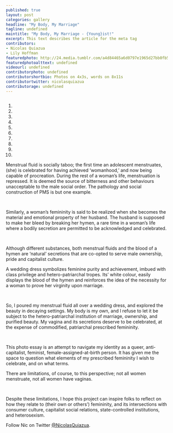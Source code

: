 ```yaml
---
published: true
layout: post
categories: gallery
headline: "My Body, My Marriage"
tagline: undefined
maintitle: "My Body, My Marriage - {Young}ist!"
excerpt: This text describes the article for the meta tag
contributors:
- Nicolas Quiazua
- Lily Hoffman
featuredphoto: http://24.media.tumblr.com/a4d84465a6d0797e1965d27bb0fb5a59/tumblr_mpdilzxoKT1sp5io1o1_1280.jpg
featuredphotoalttext: undefined
videourl: undefined
contributorphoto: undefined 
contributorshortbio: Photos on 4x3s, words on 8x11s
contributortwitter: nicolasquiazua
contributorage: undefined
---
```

<p class='hide-mobile'>
	<div id='postcarousel' class='col12 carousel slide hide-mobile'>
	        <div class="carousel-inner">
	          <div class="item active" >
	            <img src="http://24.media.tumblr.com/a4d84465a6d0797e1965d27bb0fb5a59/tumblr_mpdilzxoKT1sp5io1o1_1280.jpg" alt="">
	          </div>
	          <div class="item" >
	            <img src="http://24.media.tumblr.com/60a3e6b31615fdf359956b9a77b13295/tumblr_mpdilzxoKT1sp5io1o2_1280.jpg" alt="">
	          </div>
	          <div class="item" >
	            <img src="http://31.media.tumblr.com/b64ea2a8f1dbef05171a21cd6c996fc0/tumblr_mpdilzxoKT1sp5io1o3_1280.jpg" alt="">
	          </div>
	          <div class="item"  >
	            <img src="http://24.media.tumblr.com/f501e12e853f955d8c57118e6840c173/tumblr_mpdilzxoKT1sp5io1o4_1280.jpg" alt="">
	          </div>
	          <div class="item"  >
	            <img src="http://25.media.tumblr.com/c6176cd1cf5eb9ed1b8030bb58c91384/tumblr_mpdilzxoKT1sp5io1o5_1280.jpg" alt="" >
	          </div>
	          <div class="item"  >
	            <img src="http://31.media.tumblr.com/ac8d4b0081beec4f1b58c9d1e48c1495/tumblr_mpdilzxoKT1sp5io1o6_1280.jpg" alt="">
	          </div>
	          <div class="item"  >
	            <img src="http://31.media.tumblr.com/a98789c5eabeeaedead757509797858a/tumblr_mpdilzxoKT1sp5io1o7_1280.jpg" alt="">
	          </div>
	          <div class="item"  >
	            <img src="http://31.media.tumblr.com/ff96efc3f59f118a05b23674c8e8eb0c/tumblr_mpdilzxoKT1sp5io1o8_1280.jpg" alt="">
	          </div>
	          <div class="item"  >
	            <img src="http://24.media.tumblr.com/518d80b71ed7f1b066345d973f0904f2/tumblr_mpdilzxoKT1sp5io1o9_1280.jpg" alt="">
	          </div>
	          <div class="item"  >
	            <img src="http://24.media.tumblr.com/14ceac2e07e66d685501d2ccec55279a/tumblr_mpdilzxoKT1sp5io1o12_r1_1280.jpg" alt="">
	          </div>
	        </div>
	        <div id='nav-buttons-post' class='hide-mobile'>
	            <a class='left carousel-control' href='#postcarousel' data-slide='prev'><span class='pad4 prevslide'></span></a>
	            <a class='right carousel-control' href='#postcarousel' data-slide='next'><span class='pad4 nextslide'></span></a>
	        </div>
	        <ol class="carousel-indicators" class-'hide-mobile'>
	          <li data-target="#postcarousel" data-slide-to="0" class="active"></li>
	          <li data-target="#postcarousel" data-slide-to="1" class=""></li>
	          <li data-target="#postcarousel" data-slide-to="2" class=""></li>
	          <li data-target="#postcarousel" data-slide-to="3" class=""></li>
	          <li data-target="#postcarousel" data-slide-to="4" class=""></li>
	          <li data-target="#postcarousel" data-slide-to="5" class=""></li>
	          <li data-target="#postcarousel" data-slide-to="6" class=""></li>
	          <li data-target="#postcarousel" data-slide-to="7" class=""></li>
	          <li data-target="#postcarousel" data-slide-to="8" class=""></li>
	          <li data-target="#postcarousel" data-slide-to="9" class=""></li>
	        </ol>
    </div>
</p>

Menstrual fluid is socially taboo; the first time an adolescent menstruates, (she) is celebrated for having achieved ‘womanhood,’ and now being capable of procreation. During the rest of a woman’s life, menstruation is repressed. It is deemed the source of bitterness and other behaviours unacceptable to the male social order. The pathology and social construction of PMS is but one example.

<div class='show-mobile'>
<img src="http://24.media.tumblr.com/a4d84465a6d0797e1965d27bb0fb5a59/tumblr_mpdilzxoKT1sp5io1o1_1280.jpg" alt="" class='col12'>

<img src="http://24.media.tumblr.com/60a3e6b31615fdf359956b9a77b13295/tumblr_mpdilzxoKT1sp5io1o2_1280.jpg" alt="" class='col12'>
</div>

Similarly, a woman’s femininity is said to be realized when she  becomes the material and emotional property of her husband. The husband is supposed to make her bleed by breaking her hymen,  a rare time in a woman’s life where a bodily secretion are permitted to be acknowledged and celebrated.

<div class='show-mobile'>
<img src="http://31.media.tumblr.com/b64ea2a8f1dbef05171a21cd6c996fc0/tumblr_mpdilzxoKT1sp5io1o3_1280.jpg" alt="" class='col12'>

<img src="http://24.media.tumblr.com/f501e12e853f955d8c57118e6840c173/tumblr_mpdilzxoKT1sp5io1o4_1280.jpg" alt="" class='col12'>
</div>

Although different substances, both menstrual fluids and the blood of a hymen are ‘natural’ secretions that are co-opted to serve male ownership, pride and capitalist culture. 

A wedding dress symbolizes feminine purity and achievement, imbued with class privilege and hetero-patriarchal tropes. Its’ white colour, easily displays the blood of the hymen and reinforces the idea of  the necessity for a woman to prove her virginity upon marriage.

<div class='show-mobile'>
<img src="http://25.media.tumblr.com/c6176cd1cf5eb9ed1b8030bb58c91384/tumblr_mpdilzxoKT1sp5io1o5_1280.jpg" alt="" class='col12'>

<img src="http://31.media.tumblr.com/ac8d4b0081beec4f1b58c9d1e48c1495/tumblr_mpdilzxoKT1sp5io1o6_1280.jpg" alt="" class='col12'>
</div>

So, I poured my menstrual fluid all over a wedding dress, and explored the beauty in decaying settings. My body is my own, and I refuse to let it be subject to the hetero-patriarchal institution of marriage, ownership, and purified beauty. My vagina and its secretions deserve to be celebrated, at the expense of commodified, patriarchal prescribed femininity.

<div class='show-mobile'>
<img src="http://31.media.tumblr.com/a98789c5eabeeaedead757509797858a/tumblr_mpdilzxoKT1sp5io1o7_1280.jpg" alt="" class='col12'>

<img src="http://31.media.tumblr.com/ff96efc3f59f118a05b23674c8e8eb0c/tumblr_mpdilzxoKT1sp5io1o8_1280.jpg" alt="" class='col12'>
</div>

This photo essay is an attempt to navigate my identity as a queer, anti-capitalist, feminist, female-assigned-at-birth person. It has given me the space to question what elements of my prescribed femininity I wish to celebrate, and on what terms.

There are limitations, of course, to this perspective; not all women menstruate, not all women have vaginas.

<div class='show-mobile'>
<img src="http://24.media.tumblr.com/518d80b71ed7f1b066345d973f0904f2/tumblr_mpdilzxoKT1sp5io1o9_1280.jpg" alt="" class='col12'> 
<img src="http://24.media.tumblr.com/14ceac2e07e66d685501d2ccec55279a/tumblr_mpdilzxoKT1sp5io1o12_r1_1280.jpg" alt="" class='col12'>
</div>

Despite these limitations, I hope this project can inspire folks to reflect on how they relate to (their own or others’) femininity, and its intersections with consumer culture, capitalist social relations, state-controlled institutions, and heterosexism.

Follow Nic on Twitter <a href='twitter.com/NicolasQuiazua'>@NicolasQuiazua</a>.